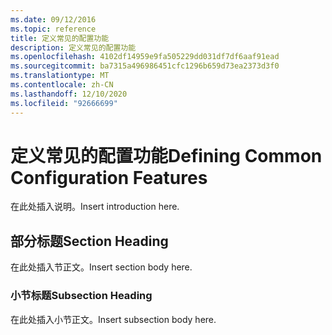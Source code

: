 ```yaml
---
ms.date: 09/12/2016
ms.topic: reference
title: 定义常见的配置功能
description: 定义常见的配置功能
ms.openlocfilehash: 4102df14959e9fa505229dd031df7df6aaf91ead
ms.sourcegitcommit: ba7315a496986451cfc1296b659d73ea2373d3f0
ms.translationtype: MT
ms.contentlocale: zh-CN
ms.lasthandoff: 12/10/2020
ms.locfileid: "92666699"
---
```

# <a name="defining-common-configuration-features"></a><span data-ttu-id="f65f6-103">定义常见的配置功能</span><span class="sxs-lookup"><span data-stu-id="f65f6-103">Defining Common Configuration Features</span></span>

<span data-ttu-id="f65f6-104">在此处插入说明。</span><span class="sxs-lookup"><span data-stu-id="f65f6-104">Insert introduction here.</span></span>

## <a name="section-heading"></a><span data-ttu-id="f65f6-105">部分标题</span><span class="sxs-lookup"><span data-stu-id="f65f6-105">Section Heading</span></span>

<span data-ttu-id="f65f6-106">在此处插入节正文。</span><span class="sxs-lookup"><span data-stu-id="f65f6-106">Insert section body here.</span></span>

### <a name="subsection-heading"></a><span data-ttu-id="f65f6-107">小节标题</span><span class="sxs-lookup"><span data-stu-id="f65f6-107">Subsection Heading</span></span>

<span data-ttu-id="f65f6-108">在此处插入小节正文。</span><span class="sxs-lookup"><span data-stu-id="f65f6-108">Insert subsection body here.</span></span>
